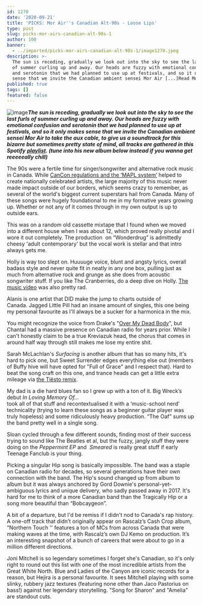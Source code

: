 ```yaml
---
id: 1270
date: '2020-09-21'
title: 'PICKS: Mor Air''s Canadian Alt-90s - Loose Lips'
type: post
slug: picks-mor-airs-canadian-alt-90s-1
author: 100
banner:
  - ../imported/picks-mor-airs-canadian-alt-90s-1/image1270.jpeg
description: >-
  The sun is receding, gradually we look out into the sky to see the last furls
  of summer curling up and away. Our heads are fuzzy with emotional confusion
  and serotonin that we had planned to use up at festivals, and so it only makes
  sense that we invite the Canadian ambient sensei Mor Air [...]Read More...
published: true
tags: []
featured: false
---
```

![image](../../imported/picks-mor-airs-canadian-alt-90s-1/image1270.jpeg)**_The sun is receding, gradually we look out into the sky to see the last furls of summer curling up and away. Our heads are fuzzy with emotional confusion and serotonin that we had planned to use up at festivals, and so it only makes sense that we invite the Canadian ambient sensei Mor Air to take the aux cable, to give us a soundtrack for this bizarre but sometimes pretty state of mind, all tracks are gathered in this Spotify_** [**_playlist_**](https://open.spotify.com/playlist/1ja6E1phg56Jo8bSmsp3pa?si=B5JtdhSQQCupykvr33LDCQ)**_. (tune into his new album below instead if you wanna get reeeeeally chill)_**

The 90s were a fertile time for singer/songwriter and alternative rock music in Canada. While [CanCon regulations and the ‘MAPL system’](https://en.wikipedia.org/wiki/Canadian_content) helped to create nationally celebrated artists, the large majority of this music never made impact outside of our borders, which seems crazy to remember, as several of the world's biggest current superstars hail from Canada. Many of these songs were hugely foundational to me in my formative years growing up. Whether or not any of it comes through in my own output is up to outside ears. 

This was on a random old cassette mixtape that I found when we moved into a different house when I was about 12, which proved really pivotal and I wore it out completely. The production  on “Wonderdrug” is admittedly cheesy 'adult contemporary' but the vocal work is stellar and that intro always gets me.

Holly is way too slept on. Huuuuge voice, blunt and angsty lyrics, overall badass style and never quite fit in neatly in any one box, pulling just as much from alternative rock and grunge as she does from acoustic songwriter stuff. If you like The Cranberries, do a deep dive on Holly. [The music video](https://youtu.be/FjN2rhlPjGU) was also pretty rad.

Alanis is one artist that DID make the jump to charts outside of Canada. Jagged Little Pill had an insane amount of singles, this one being my personal favourite as I'll always be a sucker for a harmonica in the mix.

You might recognize the voice from Drake's "[Over My Dead Body](https://open.spotify.com/track/2Gnsof1hvZzjE1xdLRpjtf?si=DgsLmWS7SEOthp-pgh7XnQ)", but Chantal had a massive presence on Canadian radio for years prior. While I can't honestly claim to be a true Kreviazuk head, the chorus that comes in around half way through still makes me lose my entire shit.

Sarah McLachlan's _Surfacing_ is another album that has so many hits, it's hard to pick one, but Sweet Surrender edges everything else out (members of Buffy hive will have opted for "Full of Grace" and I respect that). Hard to beat the song craft on this one, and trance heads can get a little extra mileage via [the Tiësto remix](https://open.spotify.com/track/4bnvGhDSMritR9W2H9fhB3?si=3NpD9ahhTTGolf_cAmhnng). 

My dad is a die hard blues fan so I grew up with a ton of it. Big Wreck’s debut _In Loving Memory Of…_  
took all of that stuff and recontextualised it with a ‘music-school nerd’ technicality (trying to learn these songs as a beginner guitar player was truly hopeless) and some ridiculously heavy production. “The Oaf” sums up the band pretty well in a single song.

Sloan cycled through a few different sounds, finding most of their success trying to sound like The Beatles et al, but the fuzzy, jangly stuff they were doing on the _Peppermint EP_ and  _Smeared_ is really great stuff if early Teenage Fanclub is your thing.

Picking a singular Hip song is basically impossible. The band was a staple on Canadian radio for decades, so several generations have their own connection with the band. The Hip's sound changed up from album to album but it was always anchored by Gord Downie's personal-yet-ambiguous lyrics and unique delivery, who sadly passed away in 2017. It's hard for me to think of a more Canadian band than the Tragically Hip or a song more beautiful than “Bobcaygeon”.

A bit of a departure, but I'd be remiss if I didn't nod to Canada's rap history. A one-off track that didn’t originally appear on Rascalz’s Cash Crop album, “Northern Touch '' features a ton of MCs from across Canada that were making waves at the time, with Rascalz’s own DJ Kemo on production. It’s an interesting snapshot of a bunch of careers that were about to go in a million different directions.

Joni Mitchell is so legendary sometimes I forget she's Canadian, so it's only right to round out this list with one of the most incredible artists from the Great White North. Blue and Ladies of the Canyon are iconic records for a reason, but Hejira is a personal favourite. It sees Mitchell playing with some slinky, rubbery jazz textures (featuring none other than Jaco Pastorius on bass!) against her legendary storytelling. "Song for Sharon" and "Amelia" are standout cuts.
